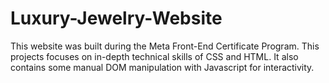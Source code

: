 # Luxury-Jewelry-Website
This website was built during the Meta Front-End Certificate Program. This projects focuses on in-depth technical skills of CSS and HTML. It also contains some manual DOM manipulation with Javascript for interactivity.

